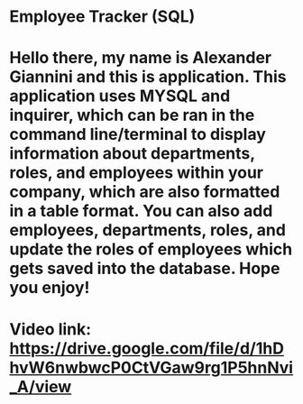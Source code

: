 # Employee Tracker (SQL)

# Hello there, my name is Alexander Giannini and this is application. This application uses MYSQL and inquirer, which can be ran in the command line/terminal to display information about departments, roles, and employees within your company, which are  also formatted in a table format. You can also add employees, departments, roles, and update the roles of employees which gets saved into the database. Hope you enjoy!

# Video link: https://drive.google.com/file/d/1hDhvW6nwbwcP0CtVGaw9rg1P5hnNvi_A/view